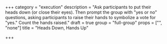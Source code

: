 +++
category = "execution"
description = "Ask participants to put their heads down (or close their eyes). Then prompt the group with \"yes or no\" questions, asking participants to raise their hands to symbolize a vote for \"yes.\" Count the hands raised."
draft = true
group = "full-group"
props = ["", "none"]
title = "Heads Down, Hands Up"

+++
